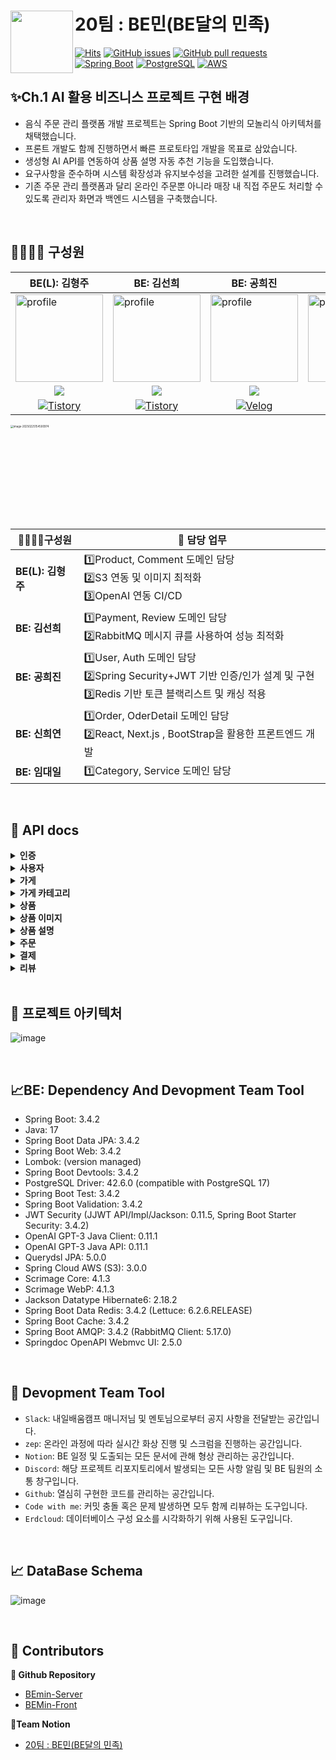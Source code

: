 # 20팀 : BE민(BE달의 민족)<a href="https://fe-project-tau.vercel.app/seoul-signiel"><img src="https://github.com/user-attachments/assets/1d13b544-c1c3-4eb6-b39f-6120c919f2e8" align="left" width="100"></a>

[![Hits](https://hits.seeyoufarm.com/api/count/incr/badge.svg?url=https://github.com/sperta-BEmin/BEmin-Server&icon=&icon_color=%23E7E7E7&title=hits&edge_flat=false)](https://hits.seeyoufarm.com)
[![GitHub issues](https://img.shields.io/github/issues/Final-Project-Team6/BE_Project.svg)](https://github.com/sperta-BEmin/BEmin-Server/issues)
[![GitHub pull requests](https://img.shields.io/github/issues-pr-closed/Final-Project-Team6/BE_Project.svg)](https://github.com/sperta-BEmin/BEmin-Server/pulls)
[![Spring Boot](https://img.shields.io/badge/Spring_Boot-3.4.2-green.svg?logo=spring)](https://spring.io/projects/spring-boot)
[![PostgreSQL](https://img.shields.io/badge/PostgreSQL-17.0-blue.svg?logo=postgresql)](https://www.postgresql.org/)
[![AWS](https://img.shields.io/badge/AWS-Amazon_Web_Services-orange.svg?logo=amazon-aws)](https://aws.amazon.com/)



## ✨Ch.1 AI 활용 비즈니스 프로젝트 구현 배경

- 음식 주문 관리 플랫폼 개발 프로젝트는 Spring Boot 기반의 모놀리식 아키텍처를 채택했습니다.
- 프론트 개발도 함께 진행하면서 빠른 프로토타입 개발을 목표로 삼았습니다.
- 생성형 AI API를 연동하여 상품 설명 자동 추천 기능을 도입했습니다.
- 요구사항을 준수하며 시스템 확장성과 유지보수성을 고려한 설계를 진행했습니다.
- 기존 주문 관리 플랫폼과 달리 온라인 주문뿐 아니라 매장 내 직접 주문도 처리할 수 있도록 관리자 화면과 백엔드 시스템을 구축했습니다.

<br>

##  👨‍👩‍👧‍👦  구성원

| BE(L): 김형주                                                | BE: 김선희                                                   | BE: 공희진                                                   | BE: 신희연                                                   | BE: 임대일                                                   |
| ------------------------------------------------------------ | ------------------------------------------------------------ | ------------------------------------------------------------ | ------------------------------------------------------------ | ------------------------------------------------------------ |
| <a href="https://github.com/kim0527"><img src="https://avatars.githubusercontent.com/u/143387515?v=4" alt="profile" width="140" height="140"></a> | <a href="https://github.com/kimseonhee126"><img src="https://avatars.githubusercontent.com/u/108293826?v=4" alt="profile" width="140" height="140"></a> | <a href="https://github.com/heejinkong"><img src="https://avatars.githubusercontent.com/u/113762366?v=4" alt="profile" width="140" height="140"></a> | <a href="https://github.com/RTPC01"><img src="https://avatars.githubusercontent.com/u/117623568?v=4" alt="profile" width="140" height="140"></a> | <a href="https://github.com/LimdaeIl"><img src="https://avatars.githubusercontent.com/u/131642334?v=4" alt="profile" width="140" height="140"></a> |
| <div align="center"><a href="https://github.com/kim0527" target="_blank"><img src="https://img.shields.io/badge/kim0527-181717?style=for-the-social&logo=github&logoColor=white"/></a></div> | <div align="center"><a href="https://github.com/kimseonhee126" target="_blank"><img src="https://img.shields.io/badge/kimseonhee126-181717?style=for-the-social&logo=github&logoColor=white"/></a></div> | <div align="center"><a href="https://github.com/heejinkong" target="_blank"><img src="https://img.shields.io/badge/heejinkong-181717?style=for-the-social&logo=github&logoColor=white"/></a></div> | <div align="center"><a href="https://github.com/RTPC01" target="_blank"><img src="https://img.shields.io/badge/RTPC01-181717?style=for-the-social&logo=github&logoColor=white"/></a></div> | <div align="center"><a href="https://github.com/LimdaeIl" target="_blank"><img src="https://img.shields.io/badge/LimdaeIl-181717?style=for-the-social&logo=github&logoColor=white"/></a></div> |
| <div align="center">[![Tistory](https://img.shields.io/badge/Tistory-hj0527-orange?logo=tistory)](https://hj0527.tistory.com/)</div> | <div align="center">[![Tistory](https://img.shields.io/badge/Tistory-kseonhee126-orange?logo=tistory)](https://kseonhee126.tistory.com/)</div> | <div align="center">[![Velog](https://img.shields.io/badge/Velog-@heejinkong-20c997?logo=velog)](https://velog.io/@heejinkong/posts)</div> | <div align="center">[![Velog](https://img.shields.io/badge/Velog-@hyhy9501-20c997?logo=velog)](https://velog.io/@hyhy9501/posts)</div> | <div align="center">[![Tistory](https://img.shields.io/badge/Tistory-limdae94-orange?logo=tistory)](https://limdae94.tistory.com/)</div> |






<img src="https://github.com/user-attachments/assets/1297a0f9-9ce1-43f0-8fdf-b3b3e1da0c4f" alt="image-20250225154500974" width="500" style="zoom:30%;" />

<br>



| 👨‍👩‍👧‍👦구성원        | 💼 담당 업무                                                  |
| ----------------- | ------------------------------------------------------------ |
| **BE(L): 김형주** | 1️⃣Product, Comment 도메인 담당<br />2️⃣S3 연동 및 이미지 최적화<br />3️⃣OpenAI 연동 CI/CD |
| **BE: 김선희**    | 1️⃣Payment, Review 도메인 담당<br />2️⃣RabbitMQ 메시지 큐를 사용하여 성능 최적화 |
| **BE: 공희진**    | 1️⃣User, Auth 도메인 담당<br />2️⃣Spring Security+JWT 기반 인증/인가 설계 및 구현<br />3️⃣Redis 기반 토큰 블랙리스트 및  캐싱 적용 |
| **BE: 신희연**    | 1️⃣Order, OderDetail 도메인 담당<br />2️⃣React, Next.js , BootStrap을 활용한 프론트엔드 개발 |
| **BE: 임대일**    | 1️⃣Category, Service 도메인 담당                               |



<br>

## 📄 API docs



</div>
</details>

<details>
<summary><b>인증</b></summary>
- 이메일·닉네임 중복 검사부터 회원가입·로그인·로그아웃·토큰 재발급 등 인증 기능을 제공하는 API입니다.
<div markdown="1"><br/>
<img width="747" alt="스크린샷 2025-02-25 오후 5 51 22" src="https://github.com/user-attachments/assets/72b44b2c-fa67-487e-a04a-b56fbce87ef1" />
<img width="751" alt="스크린샷 2025-02-25 오후 5 51 41" src="https://github.com/user-attachments/assets/34d6abd5-9715-469e-8847-eae5902d698d" />

</div>
</details>

</div>
</details>

<details>
<summary><b>사용자</b></summary>
- 유저 정보 조회·수정·탈퇴 및 주소 관리를 통합적으로 제공하는 API입니다.
<div markdown="1"><br/>
<img width="752" alt="스크린샷 2025-02-25 오후 5 52 51" src="https://github.com/user-attachments/assets/3d66e89c-3e78-4154-9e1a-97cd989ed5ef" />
  
</div>
</details>


</div>
</details>

<details>
<summary><b>가게</b></summary>
- 새로운 가게 등록부터 정보 조회·수정·삭제, 카테고리·주소·활성화 상태 관리 등 매장 운영 전반을 담당하는 API입니다.
<div markdown="1"><br/>
<img width="757" alt="스크린샷 2025-02-25 오후 5 54 53" src="https://github.com/user-attachments/assets/80f5ca26-25c1-49b7-be8f-209ecb8e30a4" />
<img width="754" alt="스크린샷 2025-02-25 오후 5 55 17" src="https://github.com/user-attachments/assets/52b642fe-9cf7-4f09-adf8-5d30db3488d9" />


</div>
</details>


</div>
</details>

<details>
<summary><b>가게 카테고리</b></summary>
- 카테고리 생성·조회·수정·소프트 삭제 등 카테고리 관리를 제공하는 API입니다.
<div markdown="1"><br/>
<img width="751" alt="스크린샷 2025-02-25 오후 5 56 02" src="https://github.com/user-attachments/assets/f4fd500c-de8e-4663-8926-c7845dd36c41" />
<img width="745" alt="스크린샷 2025-02-25 오후 6 22 22" src="https://github.com/user-attachments/assets/caf24e0b-01cc-440c-a732-b7646902a96e" />

</div>
</details>

</div>
</details>

<details>
<summary><b>상품</b></summary>
- 상품 조회·추가·수정·삭제 등 상품 관리 기능을 제공하는 API입니다.
<div markdown="1"><br/>
<img width="750" alt="스크린샷 2025-02-25 오후 5 59 34" src="https://github.com/user-attachments/assets/d7e803dd-b50c-43db-8816-1c198712be32" />

</div>
</details>

</div>
</details>

<details>
<summary><b>상품 이미지</b></summary>
- 상품 이미지를 S3에 업로드·관리하는 API입니다.
<div markdown="1"><br/>
<img width="753" alt="스크린샷 2025-02-25 오후 6 04 57" src="https://github.com/user-attachments/assets/1b011858-e171-4266-be4a-6e7af6a1d69a" />

</div>
</details>

</div>
</details>

<details>
<summary><b>상품 설명</b></summary>
-AI를 통해 새로운 설명을 생성하고 저장하는 API입니다.
<div markdown="1"><br/>
<img width="750" alt="스크린샷 2025-02-25 오후 6 00 09" src="https://github.com/user-attachments/assets/00cbbde9-7696-40bf-8d9a-ad317e085b7e" />

</div>
</details>

</div>
</details>

<details>
<summary><b>주문</b></summary>
- 주문 생성·조회·취소·상태 변경 등 주문 처리 전반을 담당하는 API입니다.
<div markdown="1"><br/>
<img width="750" alt="스크린샷 2025-02-25 오후 6 01 43" src="https://github.com/user-attachments/assets/6d3e6e78-319b-4c1d-8c49-b604cad648c8" />
<img width="751" alt="스크린샷 2025-02-25 오후 6 02 00" src="https://github.com/user-attachments/assets/8cbaa123-6dfe-426c-bd23-5804237eac87" />
<img width="749" alt="스크린샷 2025-02-25 오후 6 02 16" src="https://github.com/user-attachments/assets/7abe29fd-c59e-4fdf-a622-a0cd6d46a05b" />


</div>
</details>

</div>
</details>

<details>
<summary><b>결제</b></summary>
- 결제 상태 조회·요청·취소·내역 관리를 담당하는 API입니다.
<div markdown="1"><br/>
<img width="749" alt="스크린샷 2025-02-25 오후 6 03 31" src="https://github.com/user-attachments/assets/49aefa35-ec71-4590-aecd-1117d71d58e5" />

</div>
</details>

</div>
</details>

<details>
<summary><b>리뷰</b></summary>
-  리뷰 작성·조회·수정·삭제 및 페이징·정렬 기능을 제공하는 API입니다.
<div markdown="1"><br/>
<img width="752" alt="스크린샷 2025-02-25 오후 6 04 21" src="https://github.com/user-attachments/assets/92ce5f4c-6efd-4a51-bf11-bb4ba20f9dc2" />

</div>
</details>



<br>

## 🚎 프로젝트 아키텍처

![image](https://github.com/user-attachments/assets/7f062246-333b-4f58-8609-c459aefe5aac)


<br>


## 📈BE: Dependency And Devopment Team Tool

- Spring Boot: 3.4.2
- Java: 17
- Spring Boot Data JPA: 3.4.2
- Spring Boot Web: 3.4.2
- Lombok: (version managed)
- Spring Boot Devtools: 3.4.2
- PostgreSQL Driver: 42.6.0  (compatible with PostgreSQL 17)
- Spring Boot Test: 3.4.2
- Spring Boot Validation: 3.4.2
- JWT Security (JJWT API/Impl/Jackson: 0.11.5, Spring Boot Starter Security: 3.4.2)
- OpenAI GPT-3 Java Client: 0.11.1
- OpenAI GPT-3 Java API: 0.11.1
- Querydsl JPA: 5.0.0
- Spring Cloud AWS (S3): 3.0.0
- Scrimage Core: 4.1.3
- Scrimage WebP: 4.1.3
- Jackson Datatype Hibernate6: 2.18.2
- Spring Boot Data Redis: 3.4.2  (Lettuce: 6.2.6.RELEASE)
- Spring Boot Cache: 3.4.2
- Spring Boot AMQP: 3.4.2  (RabbitMQ Client: 5.17.0)
- Springdoc OpenAPI Webmvc UI: 2.5.0


<br>



## **🚀 Devopment Team Tool**

- `Slack`: 내일배움캠프 매니저님 및 멘토님으로부터 공지 사항을 전달받는 공간입니다.
- `zep`: 온라인 과정에 따라 실시간 화상 진행 및 스크럼을 진행하는 공간입니다.
- `Notion`: BE 일정 및 도출되는 모든 문서에 관해 형상 관리하는 공간입니다. 
- `Discord`: 해당 프로젝트 리포지토리에서 발생되는 모든 사항 알림 및 BE 팀원의 소통 창구입니다.
- `Github`: 열심히 구현한 코드를 관리하는 공간입니다.
- `Code with me`: 커밋 충돌 혹은 문제 발생하면 모두 함께 리뷰하는 도구입니다.
- `Erdcloud`: 데이터베이스 구성 요소를 시각화하기 위해 사용된 도구입니다.


<br>



## 📈 DataBase Schema

![image](https://github.com/user-attachments/assets/968bf20e-349b-4080-bee2-e77240cb43ce)


<br>

## 🍃 Contributors

**👜 Github Repository**

- [BEmin-Server](https://github.com/sperta-BEmin/BEmin-Server)
- [BEMin-Front](https://github.com/sperta-BEmin/BEMIN-Front)

**🫰Team Notion**

- [20팀 : BE민(BE달의 민족)](https://www.notion.so/20-BE-BE-198905993fa08023967dd734682db595)
